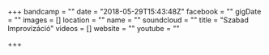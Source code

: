 +++
bandcamp = ""
date = "2018-05-29T15:43:48Z"
facebook = ""
gigDate = ""
images = []
location = ""
name = ""
soundcloud = ""
title = "Szabad Improvizáció"
videos = []
website = ""
youtube = ""

+++

